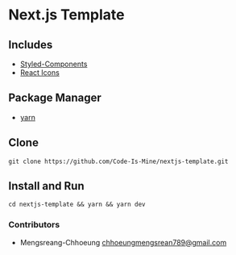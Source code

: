 # Next.js Template

## Includes

- [Styled-Components](https://styled-components.com)
- [React Icons](https://react-icons.github.io/react-icons)

## Package Manager

- [yarn](https://yarnpkg.com)

## Clone

```shell
git clone https://github.com/Code-Is-Mine/nextjs-template.git
```

## Install and Run

```shell
cd nextjs-template && yarn && yarn dev
```

### Contributors

- Mengsreang-Chhoeung <chhoeungmengsrean789@gmail.com>
